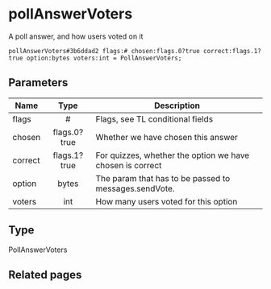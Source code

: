 # pollAnswerVoters
A poll answer, and how users voted on it

```
pollAnswerVoters#3b6ddad2 flags:# chosen:flags.0?true correct:flags.1?true option:bytes voters:int = PollAnswerVoters;
```

## Parameters
| Name | Type | Description |
| ---- | :----: | ----------- |
| flags | # | Flags, see TL conditional fields |
| chosen | flags.0?true | Whether we have chosen this answer |
| correct | flags.1?true | For quizzes, whether the option we have chosen is correct |
| option | bytes | The param that has to be passed to messages.sendVote. |
| voters | int | How many users voted for this option |


## Type
PollAnswerVoters

## Related pages
